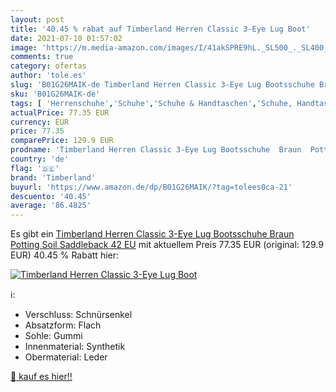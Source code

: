 ```yaml
---
layout: post
title: '40.45 % rabat auf Timberland Herren Classic 3-Eye Lug Boot'
date: 2021-07-10 01:57:02
image: 'https://m.media-amazon.com/images/I/41akSPRE9hL._SL500_._SL400_.jpg'
comments: true
category: ofertas
author: 'tole.es'
slug: 'B01G26MAIK-de Timberland Herren Classic 3-Eye Lug Bootsschuhe Braun...'
sku: 'B01G26MAIK-de'
tags: [ 'Herrenschuhe','Schuhe','Schuhe & Handtaschen','Schuhe, Handtaschen & Accessoires','Slipper & Mokassins für Herren','timberland', ]
actualPrice: 77.35 EUR
currency: EUR
price: 77.35
comparePrice: 129.9 EUR
prodname: 'Timberland Herren Classic 3-Eye Lug Bootsschuhe  Braun  Potting Soil Saddleback   42 EU'
country: 'de'
flag: '🇩🇪'
brand: 'Timberland'
buyurl: 'https://www.amazon.de/dp/B01G26MAIK/?tag=tolees0ca-21'
descuento: '40.45'
average: '86.4825'
---
```


Es gibt ein [Timberland Herren Classic 3-Eye Lug Bootsschuhe  Braun  Potting Soil Saddleback   42 EU](https://www.amazon.de/dp/B01G26MAIK/?tag=tolees0ca-21) mit aktuellem Preis 77.35 EUR (original: 129.9 EUR) 40.45 % Rabatt hier:

[![Timberland Herren Classic 3-Eye Lug Boot](https://m.media-amazon.com/images/I/41akSPRE9hL._SL500_._SL400_.jpg)](https://www.amazon.de/dp/B01G26MAIK/?tag=tolees0ca-21)

ℹ️:

- Verschluss: Schnürsenkel
- Absatzform: Flach
- Sohle: Gummi
- Innenmaterial: Synthetik
- Obermaterial: Leder

[🛒 kauf es hier!!](https://www.amazon.de/dp/B01G26MAIK/?tag=tolees0ca-21)

